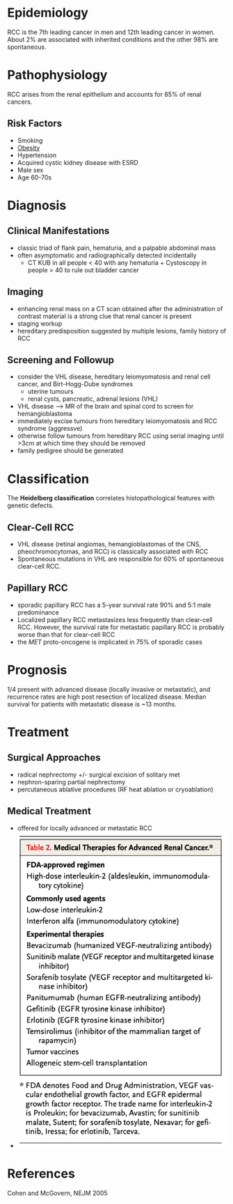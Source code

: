 # Epidemiology
RCC is the 7th leading cancer in men and 12th leading cancer in women. About 2% are associated with inherited conditions and the other 98% are spontaneous.

# Pathophysiology
RCC arises from the renal epithelium and accounts for 85% of renal cancers.

## Risk Factors
- Smoking
- [Obesity](../Endocrinology/Obesity/Obesity.md)
- Hypertension
- Acquired cystic kidney disease with ESRD
- Male sex
- Age 60-70s

# Diagnosis
## Clinical Manifestations
- classic triad of flank pain, hematuria, and a palpable abdominal mass
- often asymptomatic and radiographically detected incidentally
	- CT KUB in all people < 40 with any hematuria + Cystoscopy in people > 40 to rule out bladder cancer

## Imaging
- enhancing renal mass on a CT scan obtained after the administration of contrast material is a strong clue that renal cancer is present
- staging workup
- hereditary predisposition suggested by multiple lesions, family history of RCC

## Screening and Followup
- consider the VHL disease, hereditary leiomyomatosis and renal cell cancer, and Birt-Hogg-Dube syndromes
	- uterine tumours
	- renal cysts, pancreatic, adrenal lesions (VHL)
- VHL disease --> MR of the brain and spinal cord to screen for hemangioblastoma
- immediately excise tumours from hereditary leiomyomatosis and RCC syndrome (aggressve)
- otherwise follow tumours from hereditary RCC using serial imaging until >3cm at which time they should be removed
- family pedigree should be generated

# Classification
The **Heidelberg classification** correlates  histopathological features with genetic defects.

## Clear-Cell RCC
- VHL disease (retinal angiomas, hemangioblastomas of the CNS, pheochromocytomas, and RCC) is classically associated with RCC
- Spontaneous mutations in VHL are responsible for 60% of spontaneous clear-cell RCC.

## Papillary RCC
- sporadic papillary RCC has a 5-year survival rate 90% and 5:1 male predominance
- Localized papillary RCC metastasizes less frequently than clear-cell RCC. However, the survival rate for metastatic papillary RCC is probably worse than that for clear-cell RCC
- the *MET* proto-oncogene is implicated in 75% of sporadic cases

# Prognosis
1/4 present with advanced disease (locally invasive or metastatic), and recurrence rates are high post resection of localized disease. 
Median survival for patients with metastatic disease is ~13 months.

# Treatment
## Surgical Approaches
- radical nephrectomy +/- surgical excision of solitary met
- nephron-sparing partial nephrectomy
- percutaneous ablative procedures (RF heat ablation or cryoablation)

## Medical Treatment
- offered for locally advanced or metastatic RCC
- ![](_attachments/Pasted%20image%2020230120010250.png)


# References
Cohen and McGovern, NEJM 2005